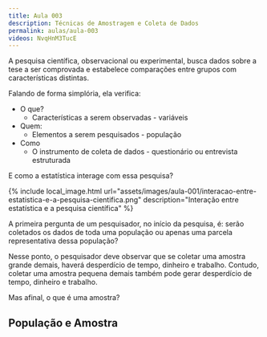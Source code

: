 ```yaml
---
title: Aula 003
description: Técnicas de Amostragem e Coleta de Dados
permalink: aulas/aula-003
videos: NvqHnM3TucE
---
```


A pesquisa científica, observacional ou experimental, busca dados sobre a tese a ser comprovada e estabelece comparações entre grupos com características distintas.

Falando de forma simplória, ela verifica:

- O que?
  - Características a serem observadas - variáveis
- Quem:
  - Elementos a serem pesquisados - população
- Como
  - O instrumento de coleta de dados - questionário ou entrevista estruturada

E como a estatística interage com essa pesquisa?

{% include local_image.html url="assets/images/aula-001/interacao-entre-estatistica-e-a-pesquisa-cientifica.png" description="Interação entre estatística e a pesquisa científica" %}

A primeira pergunta de um pesquisador, no início da pesquisa, é: serão coletados os dados de toda uma população ou apenas uma parcela representativa dessa população?

Nesse ponto, o pesquisador deve observar que se coletar uma amostra grande demais, haverá desperdício de tempo, dinheiro e trabalho. Contudo, coletar uma amostra pequena demais também pode gerar desperdício de tempo, dinheiro e trabalho.

Mas afinal, o que é uma amostra?

## População e Amostra
